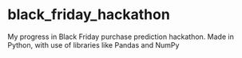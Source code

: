 # black_friday_hackathon
My progress in Black Friday purchase prediction hackathon. Made in Python, with use of libraries like Pandas and NumPy
